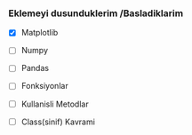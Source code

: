 

### Eklemeyi dusunduklerim /Basladiklarim

- [x] Matplotlib
- [ ] Numpy
- [ ] Pandas
- [ ] Fonksiyonlar
- [ ] Kullanisli Metodlar
- [ ] Class(sinif) Kavrami



